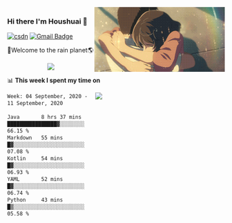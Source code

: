 <img  align='right' height="150" src="https://github.com/LikeRainDay/LikeRainDay/blob/master/pic/img_rain_1.gif?raw=true">



### Hi there I'm Houshuai :lemon:

[![csdn](https://img.shields.io/badge/-csdn-c14438?style=flat-square&logo=c&logoColor=white)](https://blog.csdn.net/qq_15807167)
[![Gmail Badge](https://img.shields.io/badge/-gmail-c14438?style=flat-square&logo=Gmail&logoColor=white&link=mailto:houshuai0816@gmail.com)](mailto:houshuai0816@gmail.com)

🚀Welcome to the rain planet🌎

<center>
<img align='center'  src="https://source.unsplash.com/random/1200x600">
</center>

📊 **This week I spent my time on**

<img align='right'   width="300" src="https://github-readme-stats.vercel.app/api?username=LikeRainDay&show_icons=true&title_color=fff&icon_color=79ff97&text_color=9f9f9f&bg_color=151515">

<!--START_SECTION:waka-->
```text
Week: 04 September, 2020 - 11 September, 2020

Java       8 hrs 37 mins   ████████████████▓░░░░░░░░   66.15 % 
Markdown   55 mins         █▓░░░░░░░░░░░░░░░░░░░░░░░   07.08 % 
Kotlin     54 mins         █▓░░░░░░░░░░░░░░░░░░░░░░░   06.93 % 
YAML       52 mins         █▓░░░░░░░░░░░░░░░░░░░░░░░   06.74 % 
Python     43 mins         █▒░░░░░░░░░░░░░░░░░░░░░░░   05.58 % 
```
<!--END_SECTION:waka-->
